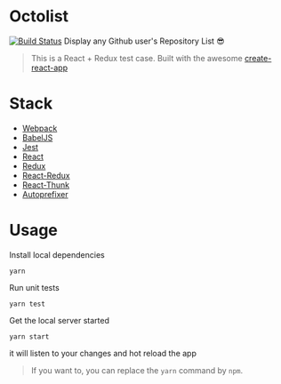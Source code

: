 # Octolist
[![Build Status](https://img.shields.io/travis/atilafassina/octolist/master.svg?style=flat)](https://travis-ci.org/atilafassina/octolist)
Display any Github user's Repository List 😎

> This is a React + Redux test case.
> Built with the awesome [create-react-app](https://github.com/facebookincubator/create-react-app)

# Stack
- [Webpack](https://webpack.github.io/)
- [BabelJS](https://babeljs.io/)
- [Jest](https://facebook.github.io/jest/)
- [React](https://facebook.github.io/react/)
- [Redux](http://redux.js.org/)
- [React-Redux](http://redux.js.org/docs/basics/UsageWithReact.html)
- [React-Thunk](https://github.com/gaearon/redux-thunk)
- [Autoprefixer](https://github.com/postcss/autoprefixer)

# Usage

Install local dependencies
```
yarn
```

Run unit tests
```
yarn test
```

Get the local server started
```
yarn start
```
it will listen to your changes and hot reload the app

> If you want to, you can replace the `yarn` command by `npm`.
